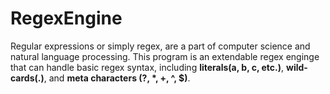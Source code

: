 # RegexEngine
Regular expressions or simply regex, are a part of computer science and natural language processing. This program is an extendable regex enginge that can handle basic regex syntax, including **literals(a, b, c, etc.)**, **wild-cards(.)**, and **meta characters (?, *, +, ^, $)**.
